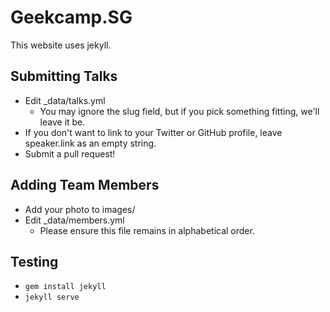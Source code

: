 # Geekcamp.SG

This website uses jekyll.

## Submitting Talks

- Edit \_data/talks.yml
  - You may ignore the slug field, but if you pick something fitting, we'll leave it be.
- If you don't want to link to your Twitter or GitHub profile, leave speaker.link as an empty string.
- Submit a pull request!

## Adding Team Members

- Add your photo to images/
- Edit \_data/members.yml
  - Please ensure this file remains in alphabetical order.

## Testing

- `gem install jekyll`
- `jekyll serve`
